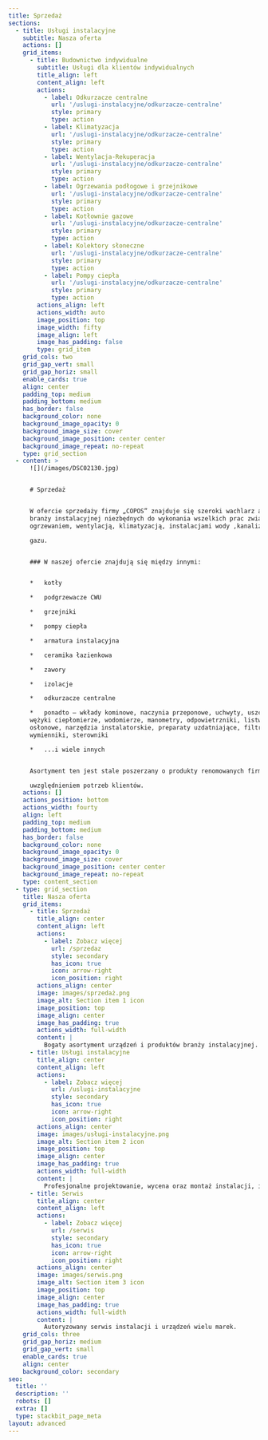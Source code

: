 ```yaml
---
title: Sprzedaż
sections:
  - title: Usługi instalacyjne
    subtitle: Nasza oferta
    actions: []
    grid_items:
      - title: Budownictwo indywidualne
        subtitle: Usługi dla klientów indywidualnych
        title_align: left
        content_align: left
        actions:
          - label: Odkurzacze centralne
            url: '/uslugi-instalacyjne/odkurzacze-centralne'
            style: primary
            type: action
          - label: Klimatyzacja
            url: '/uslugi-instalacyjne/odkurzacze-centralne'
            style: primary
            type: action
          - label: Wentylacja-Rekuperacja
            url: '/uslugi-instalacyjne/odkurzacze-centralne'
            style: primary
            type: action
          - label: Ogrzewania podłogowe i grzejnikowe
            url: '/uslugi-instalacyjne/odkurzacze-centralne'
            style: primary
            type: action
          - label: Kotłownie gazowe
            url: '/uslugi-instalacyjne/odkurzacze-centralne'
            style: primary
            type: action
          - label: Kolektory słoneczne
            url: '/uslugi-instalacyjne/odkurzacze-centralne'
            style: primary
            type: action
          - label: Pompy ciepła
            url: '/uslugi-instalacyjne/odkurzacze-centralne'
            style: primary
            type: action
        actions_align: left
        actions_width: auto
        image_position: top
        image_width: fifty
        image_align: left
        image_has_padding: false
        type: grid_item
    grid_cols: two
    grid_gap_vert: small
    grid_gap_horiz: small
    enable_cards: true
    align: center
    padding_top: medium
    padding_bottom: medium
    has_border: false
    background_color: none
    background_image_opacity: 0
    background_image_size: cover
    background_image_position: center center
    background_image_repeat: no-repeat
    type: grid_section
  - content: >
      ![](/images/DSC02130.jpg)


      # Sprzedaż


      W ofercie sprzedaży firmy „COPOS” znajduje się szeroki wachlarz artykułów
      branży instalacyjnej niezbędnych do wykonania wszelkich prac związanych z
      ogrzewaniem, wentylacją, klimatyzacją, instalacjami wody ,kanalizacji i

      gazu.


      ### W naszej ofercie znajdują się między innymi:


      *   kotły

      *   podgrzewacze CWU

      *   grzejniki

      *   pompy ciepła

      *   armatura instalacyjna

      *   ceramika łazienkowa

      *   zawory

      *   izolacje

      *   odkurzacze centralne

      *   ponadto – wkłady kominowe, naczynia przeponowe, uchwyty, uszczelki,
      wężyki ciepłomierze, wodomierze, manometry, odpowietrzniki, listwy
      osłonowe, narzędzia instalatorskie, preparaty uzdatniające, filtry,
      wymienniki, sterowniki

      *   ...i wiele innych


      Asortyment ten jest stale poszerzany o produkty renomowanych firm, z

      uwzględnieniem potrzeb klientów.
    actions: []
    actions_position: bottom
    actions_width: fourty
    align: left
    padding_top: medium
    padding_bottom: medium
    has_border: false
    background_color: none
    background_image_opacity: 0
    background_image_size: cover
    background_image_position: center center
    background_image_repeat: no-repeat
    type: content_section
  - type: grid_section
    title: Nasza oferta
    grid_items:
      - title: Sprzedaż
        title_align: center
        content_align: left
        actions:
          - label: Zobacz więcej
            url: /sprzedaz
            style: secondary
            has_icon: true
            icon: arrow-right
            icon_position: right
        actions_align: center
        image: images/sprzedaż.png
        image_alt: Section item 1 icon
        image_position: top
        image_align: center
        image_has_padding: true
        actions_width: full-width
        content: |
          Bogaty asortyment urządzeń i produktów branży instalacyjnej.
      - title: Usługi instalacyjne
        title_align: center
        content_align: left
        actions:
          - label: Zobacz więcej
            url: /uslugi-instalacyjne
            style: secondary
            has_icon: true
            icon: arrow-right
            icon_position: right
        actions_align: center
        image: images/usługi-instalacyjne.png
        image_alt: Section item 2 icon
        image_position: top
        image_align: center
        image_has_padding: true
        actions_width: full-width
        content: |
          Profesjonalne projektowanie, wycena oraz montaż instalacji, i inne.
      - title: Serwis
        title_align: center
        content_align: left
        actions:
          - label: Zobacz więcej
            url: /serwis
            style: secondary
            has_icon: true
            icon: arrow-right
            icon_position: right
        actions_align: center
        image: images/serwis.png
        image_alt: Section item 3 icon
        image_position: top
        image_align: center
        image_has_padding: true
        actions_width: full-width
        content: |
          Autoryzowany serwis instalacji i urządzeń wielu marek.
    grid_cols: three
    grid_gap_horiz: medium
    grid_gap_vert: small
    enable_cards: true
    align: center
    background_color: secondary
seo:
  title: ''
  description: ''
  robots: []
  extra: []
  type: stackbit_page_meta
layout: advanced
---
```

